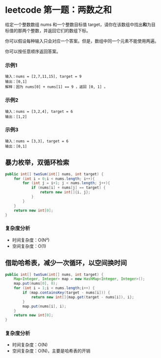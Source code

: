 # leetcode 第一题：两数之和
给定一个整数数组 nums 和一个整数目标值 target，请你在该数组中找出**和**为目标值的那两个整数，并返回它们的数组下标。

你可以假设每种输入只会对应一个答案。但是，数组中同一个元素不能使用两遍。

你可以按任意顺序返回答案。

### 示例1
```
输入：nums = [2,7,11,15], target = 9
输出：[0,1]
解释：因为 nums[0] + nums[1] == 9 ，返回 [0, 1] 。
```

### 示例2
```
输入：nums = [3,2,4], target = 6
输出：[1,2]
```

### 示例3
```
输入：nums = [3,3], target = 6
输出：[0,1]
```

## 暴力枚举，双循环检索
```java
public int[] twoSum(int[] nums, int target) {
    for (int i = 0;i < nums.length; i++){
        for (int j = i+1; j < nums.length; j++){
            if (nums[i] + nums[j] == target) {
                return new int[]{i, j};
            }
        }
    }
    return new int[0];
}
```

### 复杂度分析
+ 时间复杂度：O(N²)
+ 空间复杂度：O(1)

## 借助哈希表，减少一次循环，以空间换时间
```java
public int[] twoSum(int[] nums, int target) {
    Map<Integer, Integer> map = new HashMap<Integer, Integer>();
    map.put(nums[0], 0);
    for (int i = 1;i < nums.length;i++) {
        if (map.containsKey(target - nums[i])) {
            return new int[]{map.get(target - nums[i]), i};
        }
        map.put(nums[i], i);
    }
    return new int[0];
}
```

### 复杂度分析
+ 时间复杂度：O(N)
+ 空间复杂度：O(N)，主要是哈希表的开销